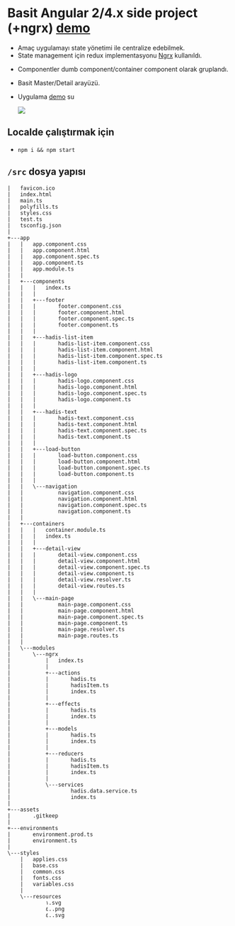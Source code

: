 # Basit Angular 2/4.x side project (+ngrx)  [demo](https://chauffer-mule-17011.netlify.com)
 * Amaç uygulamayı state yönetimi ile centralize edebilmek.
 * State management için redux implementasyonu  [Ngrx](https://github.com/ngrx) kullanıldı.
 - Componentler dumb component/container component olarak gruplandı.
 - Basit Master/Detail arayüzü.
 - Uygulama [demo](https://chauffer-mule-17011.netlify.com) su

   ![](https://github.com/musabyurtss/40hadis/blob/master/40hadis.gif)


## Localde çalıştırmak için
* `npm i && npm start`


## `/src` dosya yapısı
 
```
|   favicon.ico
|   index.html
|   main.ts
|   polyfills.ts
|   styles.css
|   test.ts
|   tsconfig.json
|
+---app
|   |   app.component.css
|   |   app.component.html
|   |   app.component.spec.ts
|   |   app.component.ts
|   |   app.module.ts
|   |
|   +---components
|   |   |   index.ts
|   |   |
|   |   +---footer
|   |   |       footer.component.css
|   |   |       footer.component.html
|   |   |       footer.component.spec.ts
|   |   |       footer.component.ts
|   |   |
|   |   +---hadis-list-item
|   |   |       hadis-list-item.component.css
|   |   |       hadis-list-item.component.html
|   |   |       hadis-list-item.component.spec.ts
|   |   |       hadis-list-item.component.ts
|   |   |
|   |   +---hadis-logo
|   |   |       hadis-logo.component.css
|   |   |       hadis-logo.component.html
|   |   |       hadis-logo.component.spec.ts
|   |   |       hadis-logo.component.ts
|   |   |
|   |   +---hadis-text
|   |   |       hadis-text.component.css
|   |   |       hadis-text.component.html
|   |   |       hadis-text.component.spec.ts
|   |   |       hadis-text.component.ts
|   |   |
|   |   +---load-button
|   |   |       load-button.component.css
|   |   |       load-button.component.html
|   |   |       load-button.component.spec.ts
|   |   |       load-button.component.ts
|   |   |
|   |   \---navigation
|   |           navigation.component.css
|   |           navigation.component.html
|   |           navigation.component.spec.ts
|   |           navigation.component.ts
|   |
|   +---containers
|   |   |   container.module.ts
|   |   |   index.ts
|   |   |
|   |   +---detail-view
|   |   |       detail-view.component.css
|   |   |       detail-view.component.html
|   |   |       detail-view.component.spec.ts
|   |   |       detail-view.component.ts
|   |   |       detail-view.resolver.ts
|   |   |       detail-view.routes.ts
|   |   |
|   |   \---main-page
|   |           main-page.component.css
|   |           main-page.component.html
|   |           main-page.component.spec.ts
|   |           main-page.component.ts
|   |           main-page.resolver.ts
|   |           main-page.routes.ts
|   |
|   \---modules
|       \---ngrx
|           |   index.ts
|           |
|           +---actions
|           |       hadis.ts
|           |       hadisItem.ts
|           |       index.ts
|           |
|           +---effects
|           |       hadis.ts
|           |       index.ts
|           |
|           +---models
|           |       hadis.ts
|           |       index.ts
|           |
|           +---reducers
|           |       hadis.ts
|           |       hadisItem.ts
|           |       index.ts
|           |
|           \---services
|                   hadis.data.service.ts
|                   index.ts
|
+---assets
|       .gitkeep
|
+---environments
|       environment.prod.ts
|       environment.ts
|
\---styles
    |   applies.css
    |   base.css
    |   common.css
    |   fonts.css
    |   variables.css
    |
    \---resources
            ١.svg
            ٤..png
            ٤..svg

```

